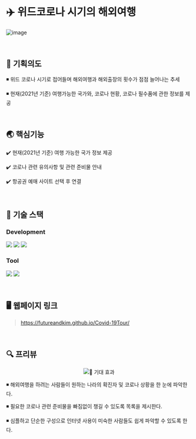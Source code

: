 # ✈️ 위드코로나 시기의 해외여행
![image](https://github.com/FutureandKim/Covid-19Tour/assets/95979743/c1cd5ad5-3cde-409a-99f1-7e352f82b2fd)

<br>

## 📌 기획의도
◾ 위드 코로나 시기로 접어들며 해외여행과 해외출장의 횟수가 점점 늘어나는 추세

◾ 현재(2021년 기준) 여행가능한 국가와, 코로나 현황, 코로나 필수품에 관한 정보를 제공

<br>

## 🌏 핵심기능
✔️ 현재(2021년 기준) 여행 가능한 국가 정보 제공
    
✔️ 코로나 관련 유의사항 및 관련 준비물 안내

✔️ 항공권 예매 사이트 선택 후 연결

<br>

## 📣 기술 스택
### Development
<img src="https://img.shields.io/badge/html5-E34F26?style=for-the-badge&logo=html5&logoColor=white"> <img src="https://img.shields.io/badge/CSS3-1572B6?style=for-the-badge&logo=css3&logoColor=white"> <img src="https://img.shields.io/badge/javascript-F7DF1E?style=for-the-badge&logo=javascript&logoColor=black">
### Tool
<img src="https://img.shields.io/badge/visual studio code-007ACC?style=for-the-badge&logo=visualstudiocode&logoColor=white"> <img src="https://img.shields.io/badge/github-181717?style=for-the-badge&logo=github&logoColor=white">

<br>

## 🖥️ 웹페이지 링크
> https://futureandkim.github.io/Covid-19Tour/

<br>

## 🔍 프리뷰
<p align="center">
    <img src="![preview](https://github.com/FutureandKim/Covid-19Tour/assets/95979743/85698832-8e66-40a4-a3e8-920c8947d812)></p>
        
<br>

## 🌟 기대 효과
◾ 해외여행을 하려는 사람들이 원하는 나라의 확진자 및 코로나 상황을 한 눈에 파악한다.

◾ 필요한 코로나 관련 준비물을 빠짐없이 챙길 수 있도록 목록을 제시한다.

◾ 심플하고 단순한 구성으로 인터넷 사용이 미숙한 사람들도 쉽게 파악할 수 있도록 한다.

<br>


